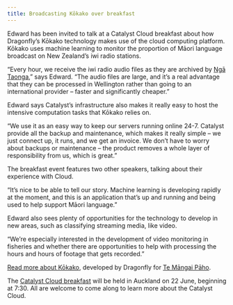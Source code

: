 ```yaml
---
title: Broadcasting Kōkako over breakfast
---
```

Edward has been invited to talk at a Catalyst Cloud breakfast about how Dragonfly’s Kōkako technology makes use of the cloud computing platform. Kōkako uses machine learning to monitor the proportion of Māori language broadcast on New Zealand’s iwi radio stations.
<!--more-->

“Every hour, we receive the iwi radio audio files as they are archived by [Ngā Taonga](http://www.ngataonga.org.nz/),” says Edward. “The audio files are large, and it’s a real advantage that they can be processed in Wellington rather than going to an international provider – faster and significantly cheaper.”  

Edward says Catalyst’s infrastructure also makes it really easy to host the intensive computation tasks that Kōkako relies on.

“We use it as an easy way to keep our servers running online 24-7. Catalyst provide all the backup and maintenance, which makes it really simple – we just connect up, it runs, and we get an invoice. We don’t have to worry about backups or maintenance – the product removes a whole layer of responsibility from us, which is great.”

The breakfast event features two other speakers, talking about their experience with Cloud.

“It’s nice to be able to tell our story. Machine learning is developing rapidly at the moment, and this is an application that’s up and running and being used to help support Māori language.”

Edward also sees plenty of opportunities for the technology to develop in new areas, such as classifying streaming media, like video.

“We’re especially interested in the development of video monitoring in fisheries and whether there are opportunities to help with processing the hours and hours of footage that gets recorded.”

[Read more about Kōkako](https://www.dragonfly.co.nz/news/2015-09-04-kokako-launch.html), developed by Dragonfly for [Te Māngai Pāho]( http://www.tmp.govt.nz/).

The [Catalyst Cloud breakfast](http://www.catalyst.net.nz/news/discover-catalyst-cloud-auckland-breakfast) will be held in Auckland on 22 June, beginning at 7:30. All are welcome to come along
to learn more about the Catalyst Cloud.
